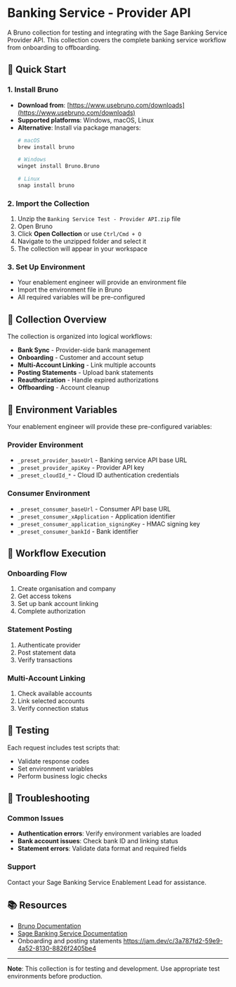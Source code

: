 # Banking Service - Provider API

A Bruno collection for testing and integrating with the Sage Banking Service Provider API. This collection covers the complete banking service workflow from onboarding to offboarding.

## 🚀 Quick Start

### 1. Install Bruno
- **Download from**: [https://www.usebruno.com/downloads](https://www.usebruno.com/downloads)
- **Supported platforms**: Windows, macOS, Linux
- **Alternative**: Install via package managers:
  ```bash
  # macOS
  brew install bruno
  
  # Windows
  winget install Bruno.Bruno
  
  # Linux
  snap install bruno
  ```

### 2. Import the Collection
1. Unzip the `Banking Service Test - Provider API.zip` file
2. Open Bruno
3. Click **Open Collection** or use `Ctrl/Cmd + O`
4. Navigate to the unzipped folder and select it
5. The collection will appear in your workspace

### 3. Set Up Environment
- Your enablement engineer will provide an environment file
- Import the environment file in Bruno
- All required variables will be pre-configured

## 📁 Collection Overview

The collection is organized into logical workflows:

- **Bank Sync** - Provider-side bank management
- **Onboarding** - Customer and account setup
- **Multi-Account Linking** - Link multiple accounts
- **Posting Statements** - Upload bank statements
- **Reauthorization** - Handle expired authorizations
- **Offboarding** - Account cleanup

## 🔧 Environment Variables

Your enablement engineer will provide these pre-configured variables:

### Provider Environment
- `_preset_provider_baseUrl` - Banking service API base URL
- `_preset_provider_apiKey` - Provider API key
- `_preset_cloudId_*` - Cloud ID authentication credentials

### Consumer Environment
- `_preset_consumer_baseUrl` - Consumer API base URL
- `_preset_consumer_xApplication` - Application identifier
- `_preset_consumer_application_signingKey` - HMAC signing key
- `_preset_consumer_bankId` - Bank identifier

## 🔄 Workflow Execution

### Onboarding Flow
1. Create organisation and company
2. Get access tokens
3. Set up bank account linking
4. Complete authorization

### Statement Posting
1. Authenticate provider
2. Post statement data
3. Verify transactions

### Multi-Account Linking
1. Check available accounts
2. Link selected accounts
3. Verify connection status

## 🧪 Testing

Each request includes test scripts that:
- Validate response codes
- Set environment variables
- Perform business logic checks

## 🚨 Troubleshooting

### Common Issues
- **Authentication errors**: Verify environment variables are loaded
- **Bank account issues**: Check bank ID and linking status
- **Statement errors**: Validate data format and required fields

### Support
Contact your Sage Banking Service Enablement Lead for assistance.

## 📚 Resources

- [Bruno Documentation](https://www.usebruno.com/docs)
- [Sage Banking Service Documentation](https://developer.sage.com/banking-service/)
- Onboarding and posting statements https://jam.dev/c/3a787fd2-59e9-4a52-8130-8826f2405be4 
---

**Note**: This collection is for testing and development. Use appropriate test environments before production.
